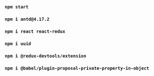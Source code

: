 ### `npm start`

### `npm i antd@4.17.2`

### `npm i react react-redux`

### `npm i uuid`

### `npm i @redux-devtools/extension`

### `npm i @babel/plugin-proposal-private-property-in-object`